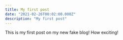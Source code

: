 ```yaml
---
title: My first post
date: "2021-02-26T00:02:00.000Z"
description: "My first post"
---
```


This is my first post on my new fake blog! How exciting!
